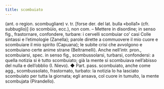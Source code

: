 ```yaml
---
title: scombuiato
---
```

(ant. o region. scombugliare) v. tr. [forse der. del lat. bulla «bolla1» (cfr. subbuglio)] (io scombùio, ecc.), non com. – Mettere in disordine; in senso fig., frastornare, confondere, turbare: i cervelli scombuiar co’ casi Colle sintassi e l’etimologie (Zanella); parole dirette a commuovere il mio cuore e scombuiare il mio spirito (Capuana); le subite crisi che avvolgono e scombuiano certe anime strane (Beltramelli). Anche nell’intr. pron., scombuiarsi, spec. in senso fig., scombussolarsi, turbarsi, confondersi: a quella notizia si è tutto scombuiato; già la mente si scombuiava nell’abisso del nulla e dell’obblio (I. Nievo). ◆ Part. pass. scombuiato, anche come agg., scombussolato, frastornato, turbato: la notizia lo ha lasciato scombuiato per tutta la giornata; egli ansava, col cuore in tumulto, la mente scombujata (Pirandello).